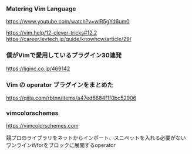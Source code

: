 ### Matering Vim Language
https://www.youtube.com/watch?v=wlR5gYd6um0

https://vim.help/12-clever-tricks#12.2
https://career.levtech.jp/guide/knowhow/article/29/

### 僕がVimで愛用しているプラグイン30連発
https://liginc.co.jp/469142

### Vim の operator プラグインをまとめた
https://qiita.com/rbtnn/items/a47ed6684f1f0bc52906

### vimcolorschemes
https://vimcolorschemes.com

競プロのライブラリをネットからインポート、スニペットを入れる必要がない
ワンラインif/forをブロックに展開するoperator
